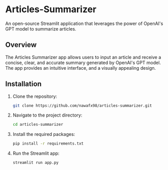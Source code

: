 # Articles-Summarizer
An open-source Streamlit application that leverages the power of OpenAI's GPT model to summarize articles.

## Overview
The Articles Summarizer app allows users to input an article and receive a concise, clear, and accurate summary generated by OpenAI's GPT model. The app provides an intuitive interface, and a visually appealing design.

## Installation
1. Clone the repository:
   ```bash
   git clone https://github.com/nawafx98/articles-summarizer.git
3. Navigate to the project directory:
   ```bash
   cd articles-summarizer
5. Install the required packages:
   ```bash
   pip install -r requirements.txt
7. Run the Streamlit app:
   ```bash
   streamlit run app.py

